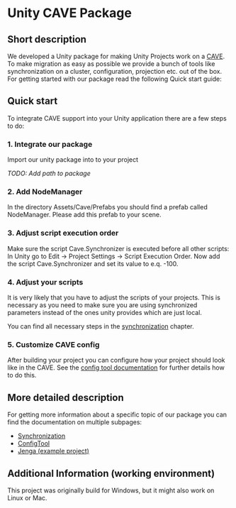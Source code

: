 # Unity CAVE Package

## Short description

We developed a Unity package for making Unity Projects work on a [CAVE](https://github.com/thechosi/CAVE/wiki/CAVE). To make migration as easy as possible we provide a bunch of tools like synchronization on a cluster, configuration, projection etc. out of the box. For getting started with our package read the following Quick start guide:

## Quick start

To integrate CAVE support into your Unity application there are a few steps to do:

### 1. Integrate our package

Import our unity package into to your project

_TODO: Add path to package_

### 2. Add NodeManager

In the directory Assets/Cave/Prefabs you should find a prefab called NodeManager. Please add this prefab to your scene.

### 3. Adjust script execution order

Make sure the script Cave.Synchronizer is executed before all other scripts: In Unity go to Edit -> Project Settings -> Script Execution Order. Now add the script Cave.Synchronizer and set its value to e.q. -100.

### 4. Adjust your scripts

It is very likely that you have to adjust the scripts of your projects. This is necessary as you need to make sure you are using synchronized parameters instead of the ones unity provides which are just local.

You can find all necessary steps in the [synchronization](https://github.com/thechosi/CAVE/wiki/Synchronization) chapter.

### 5. Customize CAVE config

After building your project you can configure how your project should look like in the CAVE. See the [config tool documentation](https://github.com/thechosi/CAVE/wiki/ConfigTool) for further details how to do this.

## More detailed description

For getting more information about a specific topic of our package you can find the documentation on multiple subpages:

* [Synchronization](https://github.com/thechosi/CAVE/wiki/Synchronization)
* [ConfigTool](https://github.com/thechosi/CAVE/wiki/ConfigTool)
* [Jenga (example project)](https://github.com/thechosi/CAVE/wiki/Jenga)

## Additional Information (working environment)

This project was originally build for Windows, but it might also work on Linux or Mac. 
